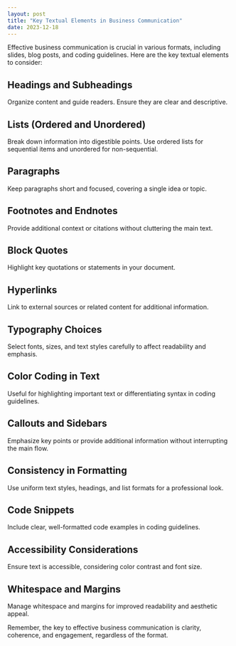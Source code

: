 ```yaml
---
layout: post
title: "Key Textual Elements in Business Communication"
date: 2023-12-18
---
```


Effective business communication is crucial in various formats, including slides, blog posts, and coding guidelines. Here are the key textual elements to consider:

## Headings and Subheadings

Organize content and guide readers. Ensure they are clear and descriptive.

## Lists (Ordered and Unordered)

Break down information into digestible points. Use ordered lists for sequential items and unordered for non-sequential.

## Paragraphs

Keep paragraphs short and focused, covering a single idea or topic.

## Footnotes and Endnotes

Provide additional context or citations without cluttering the main text.

## Block Quotes

Highlight key quotations or statements in your document.

## Hyperlinks

Link to external sources or related content for additional information.

## Typography Choices

Select fonts, sizes, and text styles carefully to affect readability and emphasis.

## Color Coding in Text

Useful for highlighting important text or differentiating syntax in coding guidelines.

## Callouts and Sidebars

Emphasize key points or provide additional information without interrupting the main flow.

## Consistency in Formatting

Use uniform text styles, headings, and list formats for a professional look.

## Code Snippets

Include clear, well-formatted code examples in coding guidelines.

## Accessibility Considerations

Ensure text is accessible, considering color contrast and font size.

## Whitespace and Margins

Manage whitespace and margins for improved readability and aesthetic appeal.

Remember, the key to effective business communication is clarity, coherence, and engagement, regardless of the format.
